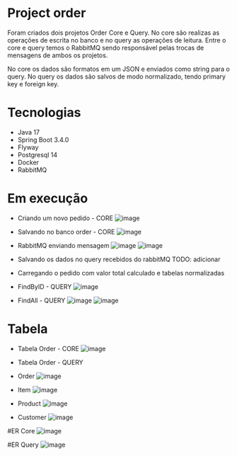 # Project order
Foram criados dois projetos Order Core e Query. No core são realizas as operações de escrita no banco e no query as operações de leitura. Entre o core e query temos o RabbitMQ sendo responsável pelas trocas de mensagens de ambos os projetos. 

No core os dados são formatos em um JSON e enviados como string para o query. No query os dados são salvos de modo normalizado, tendo primary key e foreign key.

# Tecnologias

* Java 17
* Spring Boot 3.4.0
* Flyway
* Postgresql 14
* Docker
* RabbitMQ

# Em execução

* Criando um novo pedido - CORE 
![image](https://github.com/user-attachments/assets/bb38a9a1-f542-4c70-99b2-08f082a620fe)

* Salvando no banco order - CORE
![image](https://github.com/user-attachments/assets/78bc30d4-5054-4c20-ade8-fdaadee385d6)

* RabbitMQ enviando mensagem 
![image](https://github.com/user-attachments/assets/ac62ae5d-235e-4971-bf45-01ed755a5bb5)
![image](https://github.com/user-attachments/assets/99bf8632-3ee8-40b5-a434-6b6c8f7c27d7)

* Salvando os dados no query recebidos do rabbitMQ
  TODO: adicionar

* Carregando o pedido com valor total calculado e tabelas normalizadas
* FindByID - QUERY
![image](https://github.com/user-attachments/assets/030ec68e-846e-4e96-9fce-2f2cfe9234b7)

* FindAll - QUERY
![image](https://github.com/user-attachments/assets/fdf6a90c-4c2f-4d07-9c0b-aae5d1b9edb6)
![image](https://github.com/user-attachments/assets/1158a7d1-286b-4998-bcd2-6bce70873dec)

# Tabela

* Tabela Order - CORE
![image](https://github.com/user-attachments/assets/bde5ef37-47a1-4ae1-a5d9-86b94e061dca)

* Tabela Order - QUERY
* Order
![image](https://github.com/user-attachments/assets/10e76af2-238b-4180-8d56-0a4951f3210d)
* Item
![image](https://github.com/user-attachments/assets/415793a5-b306-4992-af25-69c5b0046a5d)
* Product
![image](https://github.com/user-attachments/assets/35446f92-7fc3-4c15-8816-8899d06300bb)
* Customer
![image](https://github.com/user-attachments/assets/859ae803-d7b3-44a2-8774-9c1e5c453ebe)

#ER Core
![image](https://github.com/user-attachments/assets/a8edbd4a-e818-4a5f-8533-92a250602283)

#ER Query
![image](https://github.com/user-attachments/assets/71539798-de5c-4ac9-9055-bfc285d19dfd)




